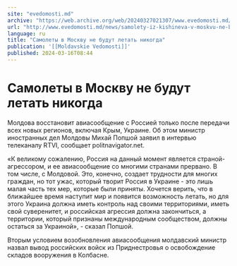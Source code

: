 ```yaml
---
site: "evedomosti.md"
archive: "https://web.archive.org/web/20240327021307/www.evedomosti.md/news/samolety-iz-kishineva-v-moskvu-ne-budut-letat-nikogda"
url: "http://www.evedomosti.md/news/samolety-iz-kishineva-v-moskvu-ne-budut-letat-nikogda"
language: ru
title: "Самолеты в Москву не будут летать никогда"
publication: '[[Moldavskie Vedomosti]]'
published: 2024-03-16T08:44
---
```


# Самолеты в Москву не будут летать никогда

Молдова восстановит авиасообщение с Россией только после передачи всех новых регионов, включая Крым, Украине. Об этом министр иностранных дел Молдовы Михай Попшой заявил в интервью телеканалу RTVI, сообщает politnavigator.net.

«К великому сожалению, Россия на данный момент является страной-агрессором, и ее авиасообщение со многими странами прервано. В том числе, с Молдовой. Это, конечно, создает трудности для многих граждан, но тот ужас, который творит Россия в Украине - это лишь малая часть тех мер, которые были приняты. Хочется верить, что в ближайшее время наступит мир и появится возможность летать, но для этого Украина должна иметь контроль над своими территориями, иметь свой суверенитет, и российская агрессия должна закончиться, а территории, который признаны международным сообществом, должны остаться за Украиной», - сказал Попшой.

Вторым условием возобновления авиасообщения молдавский министр назвал вывод российских войск из Приднестровья о освобождение складов вооружения в Колбасне.